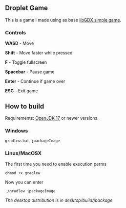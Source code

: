 ## Droplet Game

This is a game I made using as base [libGDX simple game](https://libgdx.com/wiki/start/a-simple-game).

### Controls

**WASD** - Move

**Shift** - Move faster while pressed

**F** - Toggle fullscreen

**Spacebar** - Pause game

**Enter** - Continue if game over

**ESC** - Exit game

## How to build

Requirements: [OpenJDK 17](https://www.azul.com/downloads/?version=java-17-lts&architecture=x86-64-bit&package=jdk#zulu) or newer versions.

### Windows

```gradlew.bat jpackageImage```

### Linux/MacOSX

The first time you need to enable execution perms

```chmod +x gradlew```

Now you can enter

```./gradlew jpackageImage```

*The desktop distribution is in desktop/build/jpackage*
